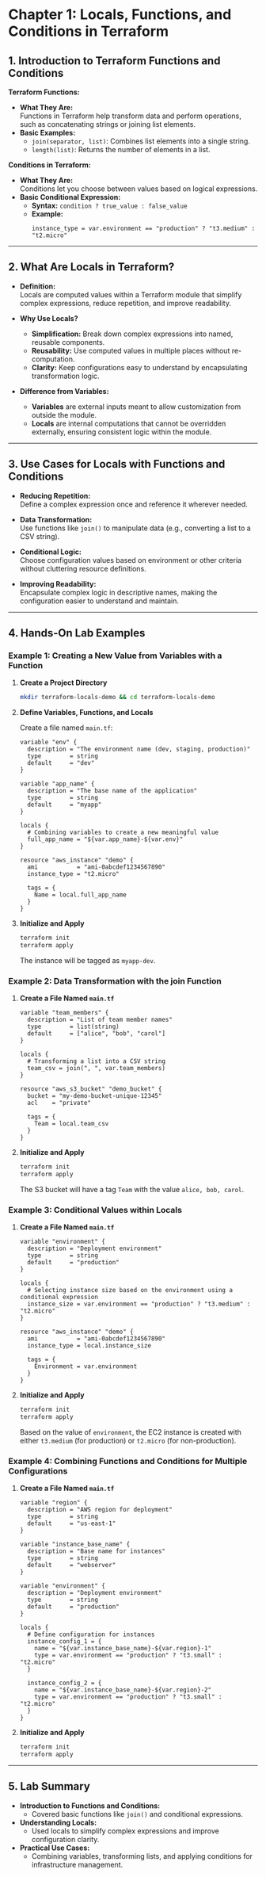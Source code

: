 # Chapter 1: Locals, Functions, and Conditions in Terraform

## 1. Introduction to Terraform Functions and Conditions

**Terraform Functions:**  
- **What They Are:**  
  Functions in Terraform help transform data and perform operations, such as concatenating strings or joining list elements.
- **Basic Examples:**  
  - `join(separator, list)`: Combines list elements into a single string.
  - `length(list)`: Returns the number of elements in a list.

**Conditions in Terraform:**  
- **What They Are:**  
  Conditions let you choose between values based on logical expressions.
- **Basic Conditional Expression:**  
  - **Syntax:** `condition ? true_value : false_value`  
  - **Example:**  
    ```hcl
    instance_type = var.environment == "production" ? "t3.medium" : "t2.micro"
    ```

---

## 2. What Are Locals in Terraform?

- **Definition:**  
  Locals are computed values within a Terraform module that simplify complex expressions, reduce repetition, and improve readability.

- **Why Use Locals?**  
  - **Simplification:** Break down complex expressions into named, reusable components.
  - **Reusability:** Use computed values in multiple places without re-computation.
  - **Clarity:** Keep configurations easy to understand by encapsulating transformation logic.

- **Difference from Variables:**  
  - **Variables** are external inputs meant to allow customization from outside the module.
  - **Locals** are internal computations that cannot be overridden externally, ensuring consistent logic within the module.

---

## 3. Use Cases for Locals with Functions and Conditions

- **Reducing Repetition:**  
  Define a complex expression once and reference it wherever needed.

- **Data Transformation:**  
  Use functions like `join()` to manipulate data (e.g., converting a list to a CSV string).

- **Conditional Logic:**  
  Choose configuration values based on environment or other criteria without cluttering resource definitions.

- **Improving Readability:**  
  Encapsulate complex logic in descriptive names, making the configuration easier to understand and maintain.

---

## 4. Hands-On Lab Examples

### **Example 1: Creating a New Value from Variables with a Function**

1. **Create a Project Directory**
   ```bash
   mkdir terraform-locals-demo && cd terraform-locals-demo
   ```
2. **Define Variables, Functions, and Locals**
   
   Create a file named `main.tf`:
   
   ```hcl
   variable "env" {
     description = "The environment name (dev, staging, production)"
     type        = string
     default     = "dev"
   }

   variable "app_name" {
     description = "The base name of the application"
     type        = string
     default     = "myapp"
   }

   locals {
     # Combining variables to create a new meaningful value
     full_app_name = "${var.app_name}-${var.env}"
   }

   resource "aws_instance" "demo" {
     ami           = "ami-0abcdef1234567890"
     instance_type = "t2.micro"

     tags = {
       Name = local.full_app_name
     }
   }
   ```
3. **Initialize and Apply**
   ```bash
   terraform init
   terraform apply
   ```
   The instance will be tagged as `myapp-dev`.

### **Example 2: Data Transformation with the join Function**

1. **Create a File Named `main.tf`**
   
   ```hcl
   variable "team_members" {
     description = "List of team member names"
     type        = list(string)
     default     = ["alice", "bob", "carol"]
   }

   locals {
     # Transforming a list into a CSV string
     team_csv = join(", ", var.team_members)
   }

   resource "aws_s3_bucket" "demo_bucket" {
     bucket = "my-demo-bucket-unique-12345"
     acl    = "private"

     tags = {
       Team = local.team_csv
     }
   }
   ```
2. **Initialize and Apply**
   ```bash
   terraform init
   terraform apply
   ```
   The S3 bucket will have a tag `Team` with the value `alice, bob, carol`.

### **Example 3: Conditional Values within Locals**

1. **Create a File Named `main.tf`**
   
   ```hcl
   variable "environment" {
     description = "Deployment environment"
     type        = string
     default     = "production"
   }

   locals {
     # Selecting instance size based on the environment using a conditional expression
     instance_size = var.environment == "production" ? "t3.medium" : "t2.micro"
   }

   resource "aws_instance" "demo" {
     ami           = "ami-0abcdef1234567890"
     instance_type = local.instance_size

     tags = {
       Environment = var.environment
     }
   }
   ```
2. **Initialize and Apply**
   ```bash
   terraform init
   terraform apply
   ```
   Based on the value of `environment`, the EC2 instance is created with either `t3.medium` (for production) or `t2.micro` (for non-production).

### **Example 4: Combining Functions and Conditions for Multiple Configurations**

1. **Create a File Named `main.tf`**
   
   ```hcl
   variable "region" {
     description = "AWS region for deployment"
     type        = string
     default     = "us-east-1"
   }

   variable "instance_base_name" {
     description = "Base name for instances"
     type        = string
     default     = "webserver"
   }

   variable "environment" {
     description = "Deployment environment"
     type        = string
     default     = "production"
   }

   locals {
     # Define configuration for instances
     instance_config_1 = {
       name = "${var.instance_base_name}-${var.region}-1"
       type = var.environment == "production" ? "t3.small" : "t2.micro"
     }

     instance_config_2 = {
       name = "${var.instance_base_name}-${var.region}-2"
       type = var.environment == "production" ? "t3.small" : "t2.micro"
     }
   }
   ```
2. **Initialize and Apply**
   ```bash
   terraform init
   terraform apply
   ```

---

## 5. Lab Summary

- **Introduction to Functions and Conditions:**
  - Covered basic functions like `join()` and conditional expressions.
- **Understanding Locals:**
  - Used locals to simplify complex expressions and improve configuration clarity.
- **Practical Use Cases:**
  - Combining variables, transforming lists, and applying conditions for infrastructure management.
